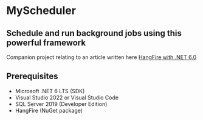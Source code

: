 # MyScheduler
## Schedule and run background jobs using this powerful framework
Companion project relating to an article written here [HangFire with .NET 6.0](https://articles.ricardogriffith.com/hangfire-with-net-6-0-8bbf4f2b3353)

## Prerequisites
* Microsoft .NET 6 LTS (SDK)
* Visual Studio 2022 or Visual Studio Code
* SQL Server 2019 (Developer Edition)
* HangFire (NuGet package)
